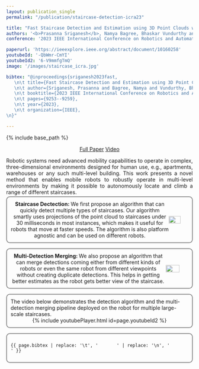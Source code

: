 ```yaml
---
layout: publication_single
permalink: "/publication/staircase-detection-icra23"

title: "Fast Staircase Detection and Estimation using 3D Point Clouds with Multi-detection Merging for Heterogeneous Robots"
authors: '<b>Prasanna Sriganesh</b>, Namya Bagree, Bhaskar Vundurthy and Matthew Travers'
conference: '2023 IEEE International Conference on Robotics and Automation (ICRA)'

paperurl: 'https://ieeexplore.ieee.org/abstract/document/10160258'
youtubeId: '-QbWmr-CmYI'
youtubeId2: '6-V9mmfgTmQ'
image: '/images/staircase_icra.jpg'

bibtex: "@inproceedings{sriganesh2023fast,
   \n\t title={Fast Staircase Detection and Estimation using 3D Point Clouds with Multi-detection Merging for Heterogeneous Robots},
   \n\t author={Sriganesh, Prasanna and Bagree, Namya and Vundurthy, Bhaskar and Travers, Matthew},
   \n\t booktitle={2023 IEEE International Conference on Robotics and Automation (ICRA)},
   \n\t pages={9253--9259},
   \n\t year={2023},
   \n\t organization={IEEE},
\n}"

---
```

{% include base_path %}

<p style="text-align: center; margin-top: 0em; margin-bottom: 0em;"> <a href="{{ page.paperurl }}" rel="permalink" class="btn2" target="_blank">Full Paper</a>  <a href="https://youtu.be/{{ page.youtubeId }}" rel="permalink" class="btn2" target="_blank" >Video</a></p>

<p style="margin-bottom: 0.25em; text-align: justify;">
Robotic systems need advanced mobility capabilities to operate in complex, three-dimensional environments designed for human use, e.g., apartments, warehouses or any such multi-level building. This work presents a novel method that enables mobile robots to robustly operate in multi-level environments by making it possible to autonomously locate and climb a range of different staircases.
</p>

<div class="container3" style="display: flex; align-items: center; margin-bottom: 1em; flex-direction: row; border: 2px solid #888; padding: 10px; border-radius: calc(0.5vw + 5px);">
    <div class="clearfix" style="text-align: center">
         <b> Staircase Dectection: </b> We first propose an algorithm that can quickly detect multiple types of staircases. Our algorithm smartly uses projections of the point cloud to staircases under 30 milliseconds in most instances, which makes it useful for robots that move at faster speeds. The algorithm is also platform agnostic and can be used on different robots. 
    </div>
    <img class="project_pic" style="width: 60%; height: auto; float: right; object-fit: contain; border-radius:2%" src="/images/staircase_results_animation.gif" alt="" />
</div>

<div class="container3" style="display: flex; align-items: center; margin-bottom: 1em; flex-direction: row; border: 2px solid #888; padding: 10px; border-radius: calc(0.5vw + 5px);">
    <div class="clearfix" style="text-align: center">
         <b> Multi-Detection Merging: </b>We also propose an algorithm that can merge detections coming either from different kinds of robots or even the same robot from different viewpoints without creating duplicate detections. This helps in getting better estimates as the robot gets better view of the staircase. 
    </div>
    <img class="project_pic" style="width: 60%; height: auto; float: right; object-fit: contain; border-radius:2%" src="/images/staircase_merging_animation.gif" alt="" />
</div>

<div class="container3" style="display: flex; align-items: center;  flex-direction:column; margin-bottom: 1em; border: 2px solid #888; padding: 10px; border-radius: calc(0.5vw + 5px);">
    <div class="clearfix">
      The video below demonstrates the detection algorithm and the multi-detection merging pipeline deployed on the robot for multiple large-scale staircases.
    </div>
    <div class="youtubePlayerContainer" style="margin: 0 auto; text-align: center;">
        {% include youtubePlayer.html id=page.youtubeId2 %}
    </div>
</div>

<div id="bibtex-indiv" class="bibtex-code" style="display: block; border: 2px solid #888; padding: 10px; border-radius: calc(0.5vw + 5px);">
        <pre><code class="language-bibtex" >{{ page.bibtex | replace: '\t', '&#09;' | replace: '\n', '<br>' }}</code></pre>
</div>





